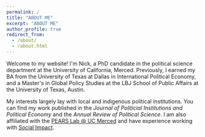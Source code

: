```yaml
---
permalink: /
title: "ABOUT ME"
excerpt: "ABOUT ME"
author_profile: true
redirect_from: 
  - /about/
  - /about.html
---
```


Welcome to my website! I'm Nick, a PhD candidate in the political science department at the University of California, Merced. Previously, I earned my BA from the University of Texas at Dallas in International Political Economy, and a Master's in Global Policy Studies at the LBJ School of Public Affairs at the University of Texas, Austin.

My interests largely lay with local and indigenous political institutions. You can find my work published in the *Journal of Politicial Institutions and Political Economy* and the *Annual Review of Political Science*. I am also affiliated with the [PEARS Lab @ UC Merced](https://sites.ucmerced.edu/pears/about) and have experience working with [Social Impact](https://socialimpact.com/). 

